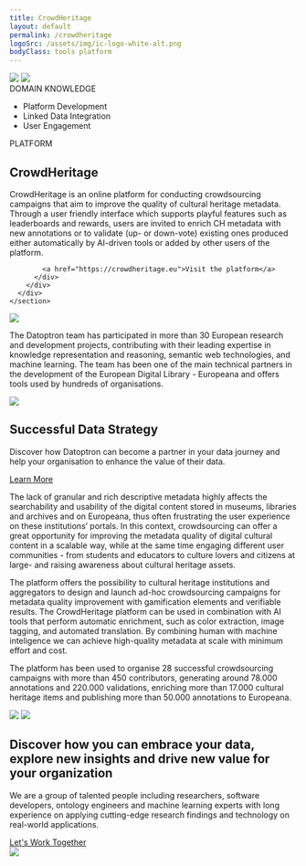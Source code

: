```yaml
---
title: CrowdHeritage
layout: default
permalink: /crowdheritage
logoSrc: /assets/img/ic-logo-white-alt.png
bodyClass: tools platform
---
```

<main role="main">
  <!-- tools header-->
    <section class="tools-header platform">
      <div class="container">
        <!-- row-->
        <div class="row">
          <!-- col-->
          <div class="col-xl-3 col-lg-3 col-md-3 left">
            <!-- wrap-->
            <div class="wrap">
              <!-- oval-->
              <img class="oval" src="{{ site.baseurl }}/assets/img/ic-oval-6.png">
              <!-- logo-->
              <img class="logo" src="{{ site.baseurl }}/assets/img/ic-logo-with-white.png">
              <!-- label-->
              <div class="lbl">DOMAIN KNOWLEDGE</div>
              <ul>
                <li>Platform Development</li>
                <li>Linked Data Integration</li>
                <li>User Engagement</li>
              </ul>
            </div>
          </div>
          <!-- col-->
          <div class="col-xl-9 col-lg-9 col-md-9 right">
            <div class="lbl">PLATFORM</div>
            <h1>CrowdHeritage</h1>
            <p>
              CrowdHeritage is an online platform for conducting  crowdsourcing campaigns that aim to improve the quality of cultural heritage metadata. Through a user friendly interface which supports playful features such as leaderboards and rewards, users are invited to enrich CH metadata with new annotations or to validate (up- or down-vote) existing ones  produced either automatically by AI-driven tools or added by other users of the platform.
              <!--The scope of the platform is to use the power of the crowd in order to improve the metadata quality of digital cultural heritage content stored in <a href="https://www.europeana.eu/en" target="_blank">Europeana</a>, the European portal for cultural heritage, and in the databases of cultural heritage institutions across Europe.-->
            </p>
            
            <a href="https://crowdheritage.eu">Visit the platform</a>
          </div>
        </div>
      </div>
    </section>
  <!-- tools header-->
  <section class="tools-detail">
    <div class="container">
      <!-- row-->
      <div class="row">
        <!-- col-->
        <div class="col-xl-3 col-lg-3 col-md-12 left">
          <!-- testimonial-->
          <img class="testi" src="{{ site.baseurl }}/assets/img/ic-testimonial.png">
          <!-- footnote-->
          <p class="footnote">
           The  Datoptron team has participated in more than 30 European research and development projects, contributing with their leading expertise in  knowledge representation and reasoning, semantic web technologies, and machine learning. The team has been one of the main technical partners in the development of the European Digital Library - Europeana and offers tools used by hundreds of organisations.
           <!--of cultural heritage organisations and public administration bodies.-->
            <!-- The team of Datoptron's researchers and developers has participated in more than 30 European projects related to aggregation and reuse techniques for digital cultural heritage. The team has acted as one of the main technical partners in the development of the European Digital Library - Europeana and has amassed considerable experience in the realization of services that allow the aggregation, harmonisation, analysis, discovery, enrichment, and creative reuse of culutral data.-->
          </p>
          <!-- banner-->
          <div class="banner-wrap">
            <div class="banner">
              <!-- oval-->
              <img class="oval" src="{{ site.baseurl }}/assets/img/ic-oval-6.png">
              <!-- text-->
              <h2>Successful Data Strategy</h2>
              <p>
                Discover how Datoptron can become a partner in your data journey and help your organisation to enhance the value of their data.
              </p>
              <a href="{{ site.baseurl }}/services">Learn More</a>
              <!-- <h2>Datoptron tools and platforms</h2>
              <p>
               Datoptron has developed and offers a number of tools and platforms that can streamline and facilitate various stages of the data workflow, from the aggregation, documentation, and semantic linking of data until their presentation, utilisation, and interaction with target users.
              </p>-->
            </div>
          </div>
        </div>
        <!-- col-->
        <div class="col-xl-9 col-lg-9 col-md-12 right">
          <!-- content-->
         <p>
              The lack of granular and rich descriptive metadata highly affects the searchability and usability of the digital content stored in museums, libraries and archives and on Europeana, thus often frustrating the user experience on these institutions’ portals. In this context, crowdsourcing can offer a great opportunity for improving the metadata quality of digital cultural content in a scalable way, while at the same time engaging different user communities - from students and educators to culture lovers and citizens at large- and raising awareness about cultural heritage assets.
            </p>
            <p>
              The platform offers the possibility to cultural heritage institutions and aggregators to design and launch ad-hoc crowdsourcing campaigns for metadata quality improvement with gamification elements and verifiable results. The CrowdHeritage platform can be used in combination with AI tools that perform automatic enrichment, such as color extraction, image tagging, and automated translation. By combining human with machine inteligence we can achieve high-quality metadata at scale with minimum effort and cost. 
            </p>
            <p>
             The platform has been used to organise 28 successful crowdsourcing campaigns with more than 450 contributors, generating around 78.000 annotations and 220.000 validations, enriching more than 17.000 cultural heritage items and publishing more than 50.000 annotations to Europeana. 
              <!--CrowdHeritage is an open-source platform that integrates and supports the Europeana APIs and several other available APIs from cultural institutions across the world, like the Rijksmuseum and the Digital Public Library of America). The Crowdheritage platform has been developed by the <a href="https://www.ails.ece.ntua.gr/" target="_blank">National Technical University of Athens</a> in collaboration with the <a href="https://fashionheritage.eu/" target="_blank">European Fashion Heritage Association</a>, the <a href="http://www.michael-culture.eu/" target="_blank">MICHAEL Culture Association</a>, the <a href="https://www.culture.gouv.fr/en/" target="_blank">Ministry of Culture of France</a> and the <a href="https://pro.europeana.eu/organisation/europeana-foundation" target="_blank">Europeana Foundation</a>.-->
            </p>
          <!-- oval-->
          <img class="thumbnail" src="{{ site.baseurl }}/assets/img/img-content-pic1.png">
          <img class="thumbnail" src="{{ site.baseurl }}/assets/img/img-content-pic2.png">
        </div>
      </div>
    </div>
  </section>
  <!-- call to action-->
  <section class="home-calltoaction">
    <div class="container">
      <!-- heading-->
      <div class="text">
        <h2>
          Discover how you can embrace your data, explore <span class="green">new insights </span>and drive <span class="green">new value </span>for your organization
        </h2>
        <p>
          We are a group of talented people including researchers, 
          software developers, ontology engineers and machine learning experts with
          long experience on applying cutting-edge research findings and technology on real-world applications.
        </p>
        <a href="{{ site.baseurl }}/contact">Let's Work Together</a>
      </div>
      <!-- character-->
      <img class="character" src="{{ site.baseurl }}/assets/img/img-character-3.png">
    </div>
  </section>
</main>
